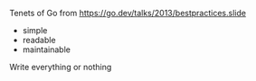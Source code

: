 

Tenets of Go from https://go.dev/talks/2013/bestpractices.slide
- simple
- readable
- maintainable


Write everything or nothing

